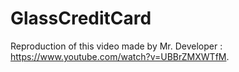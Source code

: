 # GlassCreditCard
Reproduction of this video made by Mr. Developer : https://www.youtube.com/watch?v=UBBrZMXWTfM.
